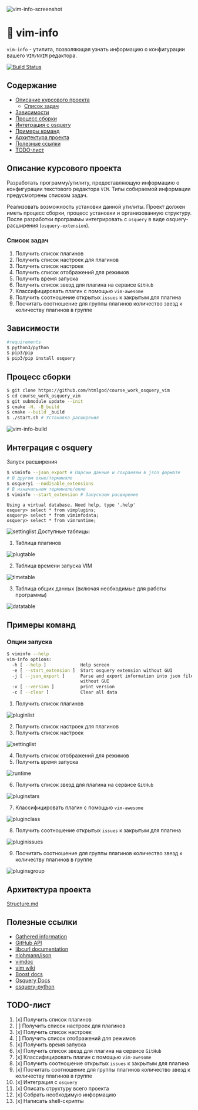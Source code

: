 ![vim-info-screenshot](docs/screenshots/logo.png)

# :floppy_disk: vim-info
`vim-info` - утилита, позволяющая узнать информацию о конфигурации вашего
`VIM/NVIM` редактора.

[![Build Status](https://travis-ci.com/htmlgod/course_work_osquery_vim.svg?token=DhyR4qA4NeY9eNsr6S2Q&branch=master)](https://travis-ci.com/htmlgod/course_work_osquery_vim)

## Содержание
* [Описание курсового проекта](https://github.com/htmlgod/course_work_osquery_vim#описание-курсового-проекта)
   * [Список задач](https://github.com/htmlgod/course_work_osquery_vim#список-задач)
* [Зависимости](https://github.com/htmlgod/course_work_osquery_vim#зависимости)
* [Процесс сборки](https://github.com/htmlgod/course_work_osquery_vim#процесс-сборки)
* [Интеграция с osquery](https://github.com/htmlgod/course_work_osquery_vim#интеграция-с-osquery)
* [Примеры команд](https://github.com/htmlgod/course_work_osquery_vim#примеры-команд)
* [Архитектура проекта](https://github.com/htmlgod/course_work_osquery_vim#архитектура-проекта)
* [Полезные ссылки](https://github.com/htmlgod/course_work_osquery_vim#полезные-ссылки)
* [TODO-лист](https://github.com/htmlgod/course_work_osquery_vim#TODO-лист)

## Описание курсового проекта

Разработать программу/утилиту, предоставляющую информацию о конфигурации текстового редактора `VIM`.
Типы собираемой информации предусмотрены списком задач.

Реализовать возможность установки данной утилиты.
Проект должен иметь процесс сборки, процесс установки и организованную структуру.
После разработки программы интегрировать с `osquery` в виде osquery-расширения (`osquery-extension`).

### Список задач
1. Получить список плагинов
2. Получить список настроек для плагинов
3. Получить список настроек
4. Получить список отображений для режимов
5. Получить время запуска
6. Получить список звезд для плагина на сервисе `GitHub`
7. Классифицировать плагин с помощью `vim-awesome`
8. Получить соотношение открытых `issues` к закрытым для плагина
9. Посчитать соотношение для группы плагинов количество звезд к количеству плагинов в группе

## Зависимости
```bash
#requirements
$ python3/python
$ pip3/pip
$ pip3/pip install osquery
```

## Процесс сборки
```bash
$ git clone https://github.com/htmlgod/course_work_osquery_vim 
$ cd course_work_osquery_vim
$ git submodule update --init
$ cmake -H. -B_build
$ cmake --build _build
$ ./start.sh # Установка расширения
```
![vim-info-build](docs/gifs/build.gif)
## Интеграция с osquery

Запуск расширения
```bash
$ viminfo --json_export # Парсим данные и сохраняем в json формате
# В другом окне/терминале
$ osqueryi --nodisable_extensions
# В изначальном терминале/окне
$ viminfo --start_extension # Запускаем расширение
```
```osquery
Using a virtual database. Need help, type '.help'
osquery> select * from vimplugins;
osquery> select * from viminfodata;
osquery> select * from vimruntime;
```
![settinglist](docs/gifs/osquery.gif)
Доступные таблицы:

1. Таблица плагинов

![plugtable](docs/screenshots/plugtable.png)

2. Таблица времени запуска VIM

![timetable](docs/screenshots/runtimetable.png)

3. Таблица общих данных (включая необходимые для работы программы)

![datatable](docs/screenshots/infotable.png)

## Примеры команд

### Опции запуска

```bash
$ viminfo --help
vim-info options:
  -h [ --help ]             Help screen
  -e [ --start_extension ]  Start osquery extension without GUI
  -j [ --json_export ]      Parse and export information into json files 
                            without GUI
  -v [ --version ]          print version
  -c [ --clear ]            Clear all data
```

1. Получить список плагинов

![pluginlist](docs/gifs/cmd1.gif)

2. Получить список настроек для плагинов
3. Получить список настроек

![settinglist](docs/gifs/cmd2.gif)

4. Получить список отображений для режимов
5. Получить время запуска

![runtime](docs/gifs/cmd3.gif)

6. Получить список звезд для плагина на сервисе `GitHub`

![pluginstars](docs/gifs/cmd4.gif)

7. Классифицировать плагин с помощью `vim-awesome`

![pluginclass](docs/gifs/cmd5.gif)

8. Получить соотношение открытых `issues` к закрытым для плагина

![pluginissues](docs/gifs/cmd6.gif)

9. Посчитать соотношение для группы плагинов количество звезд к количеству плагинов в группе

![pluginsgroup](docs/gifs/cmd7.gif)

## Архитектура проекта

[Structure.md](https://gist.github.com/KhmelevskayaYu/37e1c584a141c59493925574316b792d)

## Полезные ссылки

* [Gathered information](https://gist.github.com/htmlgod/e33c7b334f91992d800dd2ce151b3648)
* [GitHub API](https://developer.github.com/v3/)
* [libcurl documentation](https://curl.haxx.se/libcurl/c/libcurl-tutorial.html)
* [nlohmann/json](https://github.com/nlohmann/json)
* [vimdoc](http://vimdoc.sourceforge.net/htmldoc/starting.html)
* [vim wiki](https://vim.fandom.com/wiki/Displaying_the_current_Vim_environment)
* [Boost docs](https://www.boost.org/doc/libs/)
* [Osquery Docs](https://osquery.readthedocs.io/en/latest/)
* [osquery-python](https://github.com/osquery/osquery-python)

## TODO-лист

1. [x] Получить список плагинов
2. [ ] Получить список настроек для плагинов
3. [x] Получить список настроек
4. [ ] Получить список отображений для режимов
5. [x] Получить время запуска
6. [x] Получить список звезд для плагина на сервисе `GitHub`
7. [x] Классифицировать плагин с помощью `vim-awesome`
8. [x] Получить соотношение открытых `issues` к закрытым для плагина
9. [x] Посчитать соотношение для группы плагинов количество звезд к количеству плагинов в группе
10. [x] Интеграция с `osquery`
11. [x] Описать структуру всего проекта
12. [x] Собрать необходимую информацию
13. [x] Написать shell-скрипты
